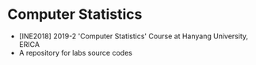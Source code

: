 # Computer Statistics
* [INE2018] 2019-2 'Computer Statistics' Course at Hanyang University, ERICA
* A repository for labs source codes
